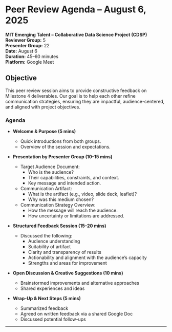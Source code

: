 
# Peer Review Agenda – August 6, 2025

**MIT Emerging Talent – Collaborative Data Science Project (CDSP)**  
**Reviewer Group:** 5  
**Presenter Group:** 22  
**Date:** August 6  
**Duration:** 45–60 minutes  
**Platform:** Google Meet  

## Objective  

This peer review session aims to provide constructive feedback on Milestone 4
deliverables. Our goal is to help each other refine communication strategies,
ensuring they are impactful, audience-centered, and aligned with project objectives.

### Agenda  

- **Welcome & Purpose (5 mins)**  
  - Quick introductions from both groups.  
  - Overview of the session and expectations.

- **Presentation by Presenter Group (10–15 mins)**  
  - Target Audience Document:  
    - Who is the audience?  
    - Their capabilities, constraints, and context.  
    - Key message and intended action.  
  - Communication Artifact:  
    - What is the artifact (e.g., video, slide deck, leaflet)?  
    - Why was this medium chosen?  
  - Communication Strategy Overview:  
    - How the message will reach the audience.  
    - How uncertainty or limitations are addressed.

- **Structured Feedback Session (15–20 mins)**  
  - Discussed the following:  
    - Audience understanding  
    - Suitability of artifact  
    - Clarity and transparency of results  
    - Actionability and alignment with the audience’s capacity  
    - Strengths and areas for improvement

- **Open Discussion & Creative Suggestions (10 mins)**  
  - Brainstormed improvements and alternative approaches  
  - Shared experiences and ideas  

- **Wrap-Up & Next Steps (5 mins)**  
  - Summarized feedback  
  - Agreed on written feedback via a shared Google Doc  
  - Discussed potential follow-ups

---
